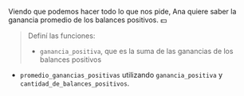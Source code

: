 Viendo que podemos hacer todo lo que nos pide, Ana quiere saber la ganancia promedio de los balances positivos. :dollar:

> Definí las funciones:
>
> * `ganancia_positiva`, que es la suma de las ganancias de los balances positivos
* `promedio_ganancias_positivas` utilizando `ganancia_positiva`  y `cantidad_de_balances_positivos`.
